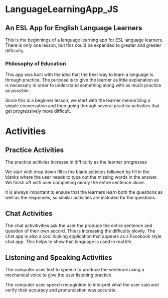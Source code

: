 # LanguageLearningApp_JS
## An ESL App for English Language Learners

This is the beginnings of a language learning app for ESL language learners.  There is only one lesson, but this could be expanded to greater and greater difficulty.

### Philosophy of Education

This app was built with the idea that the best way to learn a language is through practice.  The purpose is to give the learner as little explanation as is necessary in order to understand something along with as much practice as possible.

Since this is a beginner lesson, we start with the learner memorizing a simple conversation and then going through several practice activities that get progressively more difficult.

# Activities

## Practice Activities

The practice acitivies increase in difficulty as the learner progresses

We start with drop down fill in the blank activites followed by fill in the blanks where the user needs to type out the missing words in the answer.  We finish off with user completing nearly the entire sentence alone.

It is always important to ensure that the learners learn both the questions as well as the responses, so similar activities are included for the questions.

## Chat Activities

The chat activitivities ask the user the produce the entire sentence and question of their own accord.  This is increasing the difficulty slowly.  The chat app is also a cool looking application that appears as a Facebook style chat app.  This helps to show that language is used in real life.

## Listening and Speaking Activities

The computer uses text to speech to produce the sentence using a mechanical voice to give the user listening practice.

The computer uses speech recogintion to interpret what the user said and verify their accuracy and pronunciation was accurate.
